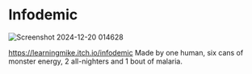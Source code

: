 # Infodemic

![Screenshot 2024-12-20 014628](https://github.com/user-attachments/assets/558d466a-7424-4682-9b6f-217da1538f1e)

https://learningmike.itch.io/infodemic 
Made by one human, six cans of monster energy, 2 all-nighters and 1 bout of malaria.
